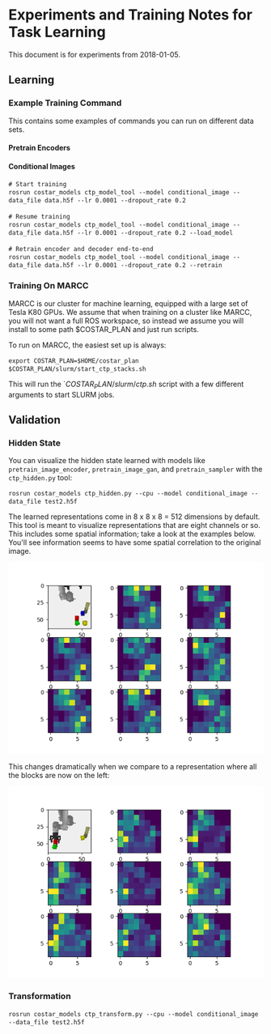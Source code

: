 
# Experiments and Training Notes for Task Learning

This document is for experiments from 2018-01-05. 

## Learning

### Example Training Command

This contains some examples of commands you can run on different data sets.

#### Pretrain Encoders

#### Conditional Images

```
# Start training
rosrun costar_models ctp_model_tool --model conditional_image --data_file data.h5f --lr 0.0001 --dropout_rate 0.2

# Resume training
rosrun costar_models ctp_model_tool --model conditional_image --data_file data.h5f --lr 0.0001 --dropout_rate 0.2 --load_model

# Retrain encoder and decoder end-to-end
rosrun costar_models ctp_model_tool --model conditional_image --data_file data.h5f --lr 0.0001 --dropout_rate 0.2 --retrain
```

### Training On MARCC

MARCC is our cluster for machine learning, equipped with a large set of Tesla K80 GPUs. We assume that when training on a cluster like MARCC, you will not want a full ROS workspace, so instead we assume you will install to some path $COSTAR_PLAN and just run scripts.

To run on MARCC, the easiest set up is always:
```
export COSTAR_PLAN=$HOME/costar_plan
$COSTAR_PLAN/slurm/start_ctp_stacks.sh
```

This will run the `$COSTAR_PLAN/slurm/ctp.sh$ script with a few different arguments to start SLURM jobs.


## Validation

### Hidden State

You can visualize the hidden state learned with models like `pretrain_image_encoder`, `pretrain_image_gan`, and `pretrain_sampler` with the `ctp_hidden.py` tool:

```
rosrun costar_models ctp_hidden.py --cpu --model conditional_image --data_file test2.h5f
```

The learned representations come in 8 x 8 x 8 = 512 dimensions by default. This tool is meant to visualize representations that are eight channels or so. This includes some spatial information; take a look at the examples below. You'll see information seems to have some spatial correlation to the original image.

![Encoding blocks on the right](hidden1.png)

This changes dramatically when we compare to a representation where all the blocks are now on the left:

![Encoding blocks on the left](hidden2.png)

### Transformation

```
rosrun costar_models ctp_transform.py --cpu --model conditional_image --data_file test2.h5f
```

